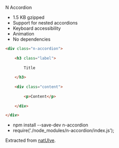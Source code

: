N Accordion

- 1.5 KB gzipped
- Support for nested accordions
- Keyboard accessibility
- Animation
- No dependencies

```html
<div class="n-accordion">
							
	<h3 class="label">
		
		Title
		
	</h3>
	
	<div class="content">
		
		<p>Content</p>
		
	</div>

</div>
```

- npm install --save-dev n-accordion
- require('./node_modules/n-accordion/index.js');

Extracted from [natUIve](https://github.com/radogado/natuive).
